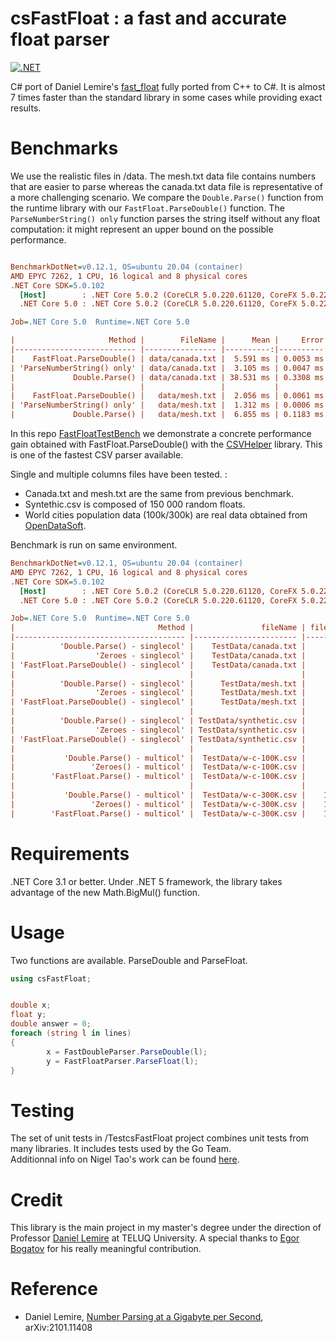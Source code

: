 # csFastFloat : a fast and accurate float parser
[![.NET](https://github.com/CarlVerret/csFastFloat/actions/workflows/dotnet.yml/badge.svg)](https://github.com/CarlVerret/csFastFloat/actions/workflows/dotnet.yml)

C# port of Daniel Lemire's [fast_float](https://github.com/fastfloat/fast_float)  fully ported from C++ to C#. It is almost 7 times faster than the standard library in some cases while providing exact results.



# Benchmarks

We use the realistic files  in /data. The mesh.txt data file contains numbers that are easier to parse whereas the canada.txt data file is representative of a more challenging scenario. We compare  the `Double.Parse()` function from the runtime library with our `FastFloat.ParseDouble()` function. The `ParseNumberString() only` function parses the string itself without any float computation: it might represent an upper bound on the possible performance.


``` ini

BenchmarkDotNet=v0.12.1, OS=ubuntu 20.04 (container)
AMD EPYC 7262, 1 CPU, 16 logical and 8 physical cores
.NET Core SDK=5.0.102
  [Host]        : .NET Core 5.0.2 (CoreCLR 5.0.220.61120, CoreFX 5.0.220.61120), X64 RyuJIT
  .NET Core 5.0 : .NET Core 5.0.2 (CoreCLR 5.0.220.61120, CoreFX 5.0.220.61120), X64 RyuJIT

Job=.NET Core 5.0  Runtime=.NET Core 5.0  

|                     Method |        FileName |      Mean |     Error |    StdDev |       Min | Ratio | MFloat/s |     MB/s |
|--------------------------- |---------------- |----------:|----------:|----------:|----------:|------:|---------:|---------:|
|    FastFloat.ParseDouble() | data/canada.txt |  5.591 ms | 0.0053 ms | 0.0050 ms |  5.578 ms |  0.15 |    19.92 |   363.51 |
| 'ParseNumberString() only' | data/canada.txt |  3.105 ms | 0.0047 ms | 0.0044 ms |  3.098 ms |  0.08 |    35.87 |   654.58 |
|             Double.Parse() | data/canada.txt | 38.531 ms | 0.3308 ms | 0.3095 ms | 37.878 ms |  1.00 |     2.93 |    53.53 |
|                            |                 |           |           |           |           |       |          |          |
|    FastFloat.ParseDouble() |   data/mesh.txt |  2.056 ms | 0.0061 ms | 0.0054 ms |  2.046 ms |  0.30 |    35.68 |   274.64 |
| 'ParseNumberString() only' |   data/mesh.txt |  1.312 ms | 0.0006 ms | 0.0005 ms |  1.311 ms |  0.19 |    55.69 |   428.69 |
|             Double.Parse() |   data/mesh.txt |  6.855 ms | 0.1183 ms | 0.1106 ms |  6.689 ms |  1.00 |    10.92 |    84.03 |

```

In this repo [FastFloatTestBench](https://github.com/CarlVerret/FastFloatTestBench) we demonstrate a concrete performance gain obtained with FastFloat.ParseDouble() with the [CSVHelper](https://github.com/JoshClose/CsvHelper) library.  This is one of the fastest CSV parser available.  

Single and multiple columns files have been tested. :
- Canada.txt and mesh.txt are the same from previous benchmark.  
- Syntethic.csv is composed of 150 000 random floats. 
- World cities population data (100k/300k) are real data obtained from [OpenDataSoft](https://public.opendatasoft.com/explore/dataset/worldcitiespop).  

Benchmark is run on same environment.


``` ini
BenchmarkDotNet=v0.12.1, OS=ubuntu 20.04 (container)
AMD EPYC 7262, 1 CPU, 16 logical and 8 physical cores
.NET Core SDK=5.0.102
  [Host]        : .NET Core 5.0.2 (CoreCLR 5.0.220.61120, CoreFX 5.0.220.61120), X64 RyuJIT
  .NET Core 5.0 : .NET Core 5.0.2 (CoreCLR 5.0.220.61120, CoreFX 5.0.220.61120), X64 RyuJIT

Job=.NET Core 5.0  Runtime=.NET Core 5.0  
|                                Method |               fileName | fileSize | nbFloat |      Mean |    Error |   StdDev |       Min | Ratio | RatioSD | MFloat/s |
|-------------------------------------- |----------------------- |--------- |-------- |----------:|---------:|---------:|----------:|------:|--------:|---------:|
|          'Double.Parse() - singlecol' |    TestData/canada.txt |     1980 |  111126 |  84.03 ms | 0.410 ms | 0.383 ms |  83.40 ms |  1.00 |    0.00 |     1.33 |
|                  'Zeroes - singlecol' |    TestData/canada.txt |     1980 |  111126 |  33.47 ms | 0.263 ms | 0.233 ms |  33.08 ms |  0.40 |    0.00 |     3.36 |
| 'FastFloat.ParseDouble() - singlecol' |    TestData/canada.txt |     1980 |  111126 |  40.69 ms | 0.249 ms | 0.233 ms |  40.34 ms |  0.48 |    0.00 |     2.75 |
|                                       |                        |          |         |           |          |          |           |       |         |          |
|          'Double.Parse() - singlecol' |      TestData/mesh.txt |      548 |   73019 |  30.29 ms | 0.123 ms | 0.109 ms |  30.09 ms |  1.00 |    0.00 |     2.43 |
|                  'Zeroes - singlecol' |      TestData/mesh.txt |      548 |   73019 |  18.06 ms | 0.139 ms | 0.123 ms |  17.85 ms |  0.60 |    0.00 |     4.09 |
| 'FastFloat.ParseDouble() - singlecol' |      TestData/mesh.txt |      548 |   73019 |  20.23 ms | 0.202 ms | 0.189 ms |  20.00 ms |  0.67 |    0.01 |     3.65 |
|                                       |                        |          |         |           |          |          |           |       |         |          |
|          'Double.Parse() - singlecol' | TestData/synthetic.csv |     2676 |  150000 | 111.97 ms | 1.082 ms | 0.959 ms | 110.85 ms |  1.00 |    0.00 |     1.35 |
|                  'Zeroes - singlecol' | TestData/synthetic.csv |     2676 |  150000 |  46.24 ms | 0.441 ms | 0.368 ms |  45.72 ms |  0.41 |    0.01 |     3.28 |
| 'FastFloat.ParseDouble() - singlecol' | TestData/synthetic.csv |     2676 |  150000 |  54.78 ms | 0.412 ms | 0.344 ms |  53.95 ms |  0.49 |    0.00 |     2.78 |
|                                       |                        |          |         |           |          |          |           |       |         |          |
|           'Double.Parse() - multicol' |  TestData/w-c-100K.csv |     4740 |  200002 | 184.84 ms | 1.988 ms | 1.859 ms | 182.46 ms |  1.00 |    0.00 |     1.10 |
|                 'Zeroes() - multicol' |  TestData/w-c-100K.csv |     4740 |  200002 | 157.53 ms | 2.785 ms | 2.605 ms | 154.81 ms |  0.85 |    0.02 |     1.29 |
|        'FastFloat.Parse() - multicol' |  TestData/w-c-100K.csv |     4740 |  200002 | 170.56 ms | 1.409 ms | 1.318 ms | 167.86 ms |  0.92 |    0.01 |     1.19 |
|                                       |                        |          |         |           |          |          |           |       |         |          |
|           'Double.Parse() - multicol' |  TestData/w-c-300K.csv |    14219 |  600002 | 582.92 ms | 3.237 ms | 2.703 ms | 577.78 ms |  1.00 |    0.00 |     1.04 |
|                 'Zeroes() - multicol' |  TestData/w-c-300K.csv |    14219 |  600002 | 450.91 ms | 2.095 ms | 1.636 ms | 448.44 ms |  0.77 |    0.00 |     1.34 |
|        'FastFloat.Parse() - multicol' |  TestData/w-c-300K.csv |    14219 |  600002 | 494.72 ms | 9.552 ms | 9.809 ms | 479.90 ms |  0.85 |    0.02 |     1.25 |

```



# Requirements

.NET Core 3.1 or better. Under .NET 5 framework, the library takes advantage of the new Math.BigMul() function.  

# Usage

Two functions are available.  ParseDouble and ParseFloat.

```C#
using csFastFloat;


double x;
float y;
double answer = 0;
foreach (string l in lines)
{
        x = FastDoubleParser.ParseDouble(l);
        y = FastFloatParser.ParseFloat(l);
}
```

# Testing

The set of unit tests in /TestcsFastFloat project combines unit tests from many libraries.  It includes tests used by the Go Team.  
Additionnal info on Nigel Tao's work can be found [here](https://nigeltao.github.io/blog/2020/eisel-lemire.html#testing).

# Credit
This library is the main project in my master's degree under the direction of Professor [Daniel Lemire](https://github.com/lemire) at TELUQ University.
A special thanks to [Egor Bogatov](https://github.com/EgorBo) for his really meaningful contribution.

# Reference

- Daniel Lemire, [Number Parsing at a Gigabyte per Second](https://arxiv.org/abs/2101.11408), arXiv:2101.11408
